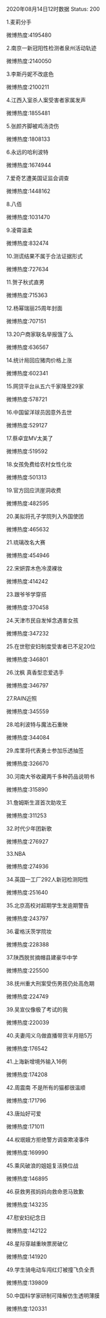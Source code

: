2020年08月14日12时数据
Status: 200

1.麦莉分手

微博热度:4195480

2.南京一新冠阳性检测者泉州活动轨迹

微博热度:2140050

3.李斯丹妮不改底色

微博热度:2100211

4.江西入室杀人案受害者家属发声

微博热度:1855481

5.张颜齐脚被鸡汤烫伤

微博热度:1808133

6.永远的哈利波特

微博热度:1674944

7.爱奇艺遭美国证监会调查

微博热度:1448162

8.八佰

微博热度:1031470

9.凌霄温柔

微博热度:832474

10.测谎结果不属于合法证据形式

微博热度:727634

11.贺子秋式直男

微博热度:715363

12.杨幂瑞丽25周年封面

微博热度:707151

13.20户商家联名举报饿了么

微博热度:636567

14.统计局回应猪肉价格上涨

微博热度:602341

15.网贷平台从五六千家降至29家

微博热度:578721

16.中国留洋球员因意外去世

微博热度:529127

17.蔡卓宜MV太美了

微博热度:519592

18.女孩免费给农村女性化妆

微博热度:501313

19.官方回应洪崖洞收费

微博热度:482595

20.美拟将孔子学院列入外国使团

微博热度:465632

21.琉璃改名大赛

微博热度:454946

22.宋妍霏木色冷漠裸妆

微博热度:414242

23.跟爷爷学穿搭

微博热度:370458

24.天津市民自发悼念遇害女孩

微博热度:347232

25.在世慰安妇制度受害者已不足20位

微博热度:346801

26.沈枫 真香型恋爱选手

微博热度:346797

27.RAIN近照

微博热度:345559

28.哈利波特与魔法石重映

微博热度:344084

29.库里将代表勇士参加乐透抽签

微博热度:326670

30.河南大爷收藏两千多种药品说明书

微博热度:315890

31.詹姆斯生涯首次助攻王

微博热度:311253

32.时代少年团新歌

微博热度:276927

33.NBA

微博热度:274936

34.英国一工厂292人新冠检测阳性

微博热度:251640

35.北京高校对超期学生发逾期警告

微博热度:243797

36.霍格沃茨学院妆

微博热度:228388

37.陕西脱贫摘帽县建豪华中学

微博热度:225500

38.抚州重大刑案受伤男孩仍处高危期

微博热度:224749

39.吴宣仪像极了考试的我

微博热度:220039

40.夫妻闯义乌做直播带货半月赔5万

微博热度:176542

41.上海新增境外输入16例

微博热度:174208

42.周震南 不是所有的猫都很温顺

微博热度:171796

43.唐灿好可爱

微博热度:171011

44.权珉娥方拒绝警方调查欺凌事件

微博热度:169990

45.乘风破浪的姐姐复活换位战

微博热度:146895

46.获救男孩妈妈向救命恩马致歉

微博热度:143235

47.慰安妇纪念日

微博热度:142122

48.星际穿越重映票房破亿

微博热度:141920

49.学生骑电动车闯红灯被撞飞负全责

微博热度:139809

50.中国科学家研制可降解仿生透明薄膜

微博热度:120331

